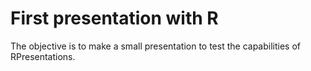 # First presentation with R

The objective is to make a small presentation to test the capabilities of RPresentations.